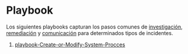 # Playbook

Los siguientes playbooks capturan los pasos comunes de [investigación](#investigate), [remediación](#remediate) y [comunicación](#communicate) para determinados tipos de incidentes.

1. [playbook-Create-or-Modify-System-Procces](https://github.com/IES-Rafael-Alberti/incident-response-plan-plantilla/blob/2024-4.1-G3/playbooks/playbook-Create-or-Modify-System-Process.md)

